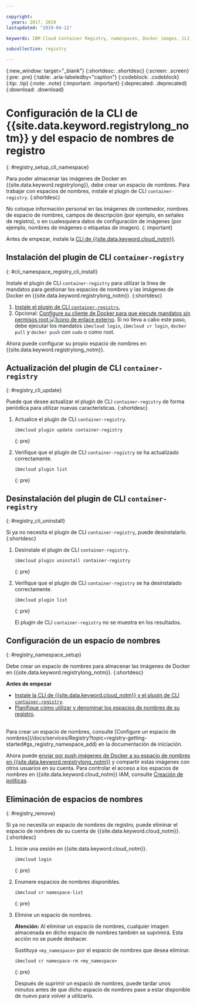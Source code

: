 ```yaml
---

copyright:
  years: 2017, 2019
lastupdated: "2019-04-11"

keywords: IBM Cloud Container Registry, namespaces, Docker images, CLI, commands, installing, registry CLI, removing namespaces, 

subcollection: registry

---
```


{:new_window: target="_blank"}
{:shortdesc: .shortdesc}
{:screen: .screen}
{:pre: .pre}
{:table: .aria-labeledby="caption"}
{:codeblock: .codeblock}
{:tip: .tip}
{:note: .note}
{:important: .important}
{:deprecated: .deprecated}
{:download: .download}

# Configuración de la CLI de {{site.data.keyword.registrylong_notm}} y del espacio de nombres de registro
{: #registry_setup_cli_namespace}

Para poder almacenar las imágenes de Docker en {{site.data.keyword.registrylong}}, debe crear un espacio de nombres. Para trabajar con espacios de nombres, instale el plugin de CLI `container-registry`.
{:shortdesc}

No coloque información personal en las imágenes de contenedor, nombres de espacio de nombres, campos de descripción (por ejemplo, en señales de registro), o en cualesquiera datos de configuración de imágenes (por ejemplo, nombres de imágenes o etiquetas de imagen).
{: important}

Antes de empezar, instale la [CLI de {{site.data.keyword.cloud_notm}}](/docs/cli?topic=cloud-cli-ibmcloud-cli#ibmcloud-cli).

## Instalación del plugin de CLI `container-registry`
{: #cli_namespace_registry_cli_install}

Instale el plugin de CLI `container-registry` para utilizar la línea de mandatos para gestionar los espacios de nombres y las imágenes de Docker en {{site.data.keyword.registrylong_notm}}.
{:shortdesc}

1. [Instale el plugin de CLI `container-registry`.](/docs/services/Registry?topic=registry-getting-started#gs_registry_cli_install)
2. Opcional: [Configure su cliente de Docker para que ejecute mandatos sin permisos root ![Icono de enlace externo](../../icons/launch-glyph.svg "Icono de enlace externo")](https://docs.docker.com/install/linux/linux-postinstall/). Si no lleva a cabo este paso, debe ejecutar los mandatos `ibmcloud login`, `ibmcloud cr login`, `docker pull` y `docker push` con `sudo` o como root.

Ahora puede configurar su propio espacio de nombres en {{site.data.keyword.registrylong_notm}}.

## Actualización del plugin de CLI `container-registry`
{: #registry_cli_update}

Puede que desee actualizar el plugin de CLI `container-registry` de forma periódica para utilizar nuevas características.
{:shortdesc}

1. Actualice el plugin de CLI `container-registry`.

    ```
    ibmcloud plugin update container-registry
    ```
    {: pre}

2. Verifique que el plugin de CLI `container-registry` se ha actualizado correctamente.

    ```
    ibmcloud plugin list
    ```
     {: pre}

## Desinstalación del plugin de CLI `container-registry`
{: #registry_cli_uninstall}

Si ya no necesita el plugin de CLI `container-registry`, puede desinstalarlo.
{:shortdesc}

1. Desinstale el plugin de CLI `container-registry`.

    ```
    ibmcloud plugin uninstall container-registry
    ```
    {: pre}

2. Verifique que el plugin de CLI `container-registry` se ha desinstalado correctamente.

    ```
    ibmcloud plugin list
    ```
    {: pre}

    El plugin de CLI `container-registry` no se muestra en los resultados.

## Configuración de un espacio de nombres
{: #registry_namespace_setup}

Debe crear un espacio de nombres para almacenar las imágenes de Docker en {{site.data.keyword.registrylong_notm}}.
{:shortdesc}

**Antes de empezar**

- [Instale la CLI de {{site.data.keyword.cloud_notm}} y el plugin de CLI `container-registry`](/docs/services/Registry?topic=registry-getting-started#gs_registry_cli_install).
- [Planifique cómo utilizar y denominar los espacios de nombres de su registro](/docs/services/Registry?topic=registry-registry_overview#registry_namespaces).

<br>
Para crear un espacio de nombres, consulte [Configure un espacio de nombres](/docs/services/Registry?topic=registry-getting-started#gs_registry_namespace_add) en la documentación de iniciación.

Ahora puede [enviar por push imágenes de Docker a su espacio de nombres en {{site.data.keyword.registrylong_notm}}](/docs/services/Registry?topic=registry-registry_images_#registry_images_pushing_namespace) y compartir estas imágenes con otros usuarios en su cuenta. Para controlar el acceso a los espacios de nombres en {{site.data.keyword.cloud_notm}} IAM, consulte [Creación de políticas](/docs/services/Registry?topic=registry-user#create).

## Eliminación de espacios de nombres
{: #registry_remove}

Si ya no necesita un espacio de nombres de registro, puede eliminar el espacio de nombres de su cuenta de {{site.data.keyword.cloud_notm}}.
{:shortdesc}

1. Inicie una sesión en {{site.data.keyword.cloud_notm}}.

    ```
    ibmcloud login
    ```
    {: pre}

2. Enumere espacios de nombres disponibles.

    ```
    ibmcloud cr namespace-list
    ```
    {: pre}

3. Elimine un espacio de nombres.

    **Atención:** Al eliminar un espacio de nombres, cualquier imagen almacenada en dicho espacio de nombres también se suprimirá. Esta acción no se puede deshacer.

    Sustituya `<my_namespace>` por el espacio de nombres que desea eliminar.

    ```
    ibmcloud cr namespace-rm <my_namespace>
    ```
    {: pre}

    Después de suprimir un espacio de nombres, puede tardar unos minutos antes de que dicho espacio de nombres pase a estar disponible de nuevo para volver a utilizarlo.
